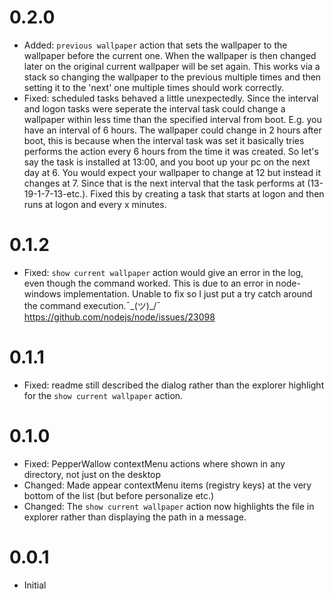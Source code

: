 # 0.2.0
- Added: `previous wallpaper` action that sets the wallpaper to the wallpaper before the current one.
When the wallpaper is then changed later on the original current wallpaper will be set again.
This works via a stack so changing the wallpaper to the previous multiple times and then setting it to the 'next' one multiple times should work correctly.
- Fixed: scheduled tasks behaved a little unexpectedly. Since the interval and logon tasks were seperate the interval
task could change a wallpaper within less time than the specified interval from boot. E.g. you have an interval of 6 hours.
The wallpaper could change in 2 hours after boot, this is because when the interval task was set it basically tries performs the action every 6 hours from the time it was created.
So let's say the task is installed at 13:00, and you boot up your pc on the next day at 6. You would expect your wallpaper to change at 12 but instead it changes at 7.
Since that is the next interval that the task performs at (13-19-1-7-13-etc.).
Fixed this by creating a task that starts at logon and then runs at logon and every x minutes.

# 0.1.2
- Fixed: `show current wallpaper` action would give an error in the log, even though the command worked.
This is due to an error in node-windows implementation. Unable to fix so I just put a try catch around the command execution.¯\_(ツ)_/¯
https://github.com/nodejs/node/issues/23098

# 0.1.1
- Fixed: readme still described the dialog rather than the explorer highlight for the `show current wallpaper` action.

# 0.1.0
- Fixed: PepperWallow contextMenu actions where shown in any directory, not just on the desktop
- Changed: Made appear contextMenu items (registry keys) at the very bottom of the list (but before personalize etc.)
- Changed: The `show current wallpaper` action now highlights the file in explorer rather than displaying the path in a message.

# 0.0.1
- Initial